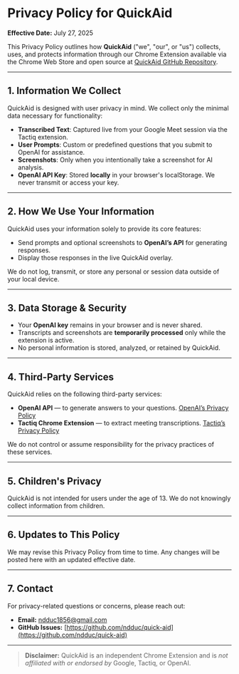 # Privacy Policy for QuickAid

**Effective Date:** July 27, 2025

This Privacy Policy outlines how **QuickAid** ("we", "our", or "us") collects, uses, and protects information through our Chrome Extension available via the Chrome Web Store and open source at [QuickAid GitHub Repository](https://github.com/ndduc/quick-aid).

---

## 1. Information We Collect

QuickAid is designed with user privacy in mind. We collect only the minimal data necessary for functionality:

- **Transcribed Text**: Captured live from your Google Meet session via the Tactiq extension.
- **User Prompts**: Custom or predefined questions that you submit to OpenAI for assistance.
- **Screenshots**: Only when you intentionally take a screenshot for AI analysis.
- **OpenAI API Key**: Stored **locally** in your browser's localStorage. We never transmit or access your key.

---

## 2. How We Use Your Information

QuickAid uses your information solely to provide its core features:

- Send prompts and optional screenshots to **OpenAI’s API** for generating responses.
- Display those responses in the live QuickAid overlay.

We do not log, transmit, or store any personal or session data outside of your local device.

---

## 3. Data Storage & Security

- Your **OpenAI key** remains in your browser and is never shared.
- Transcripts and screenshots are **temporarily processed** only while the extension is active.
- No personal information is stored, analyzed, or retained by QuickAid.

---

## 4. Third-Party Services

QuickAid relies on the following third-party services:

- **OpenAI API** — to generate answers to your questions. [OpenAI’s Privacy Policy](https://openai.com/policies/privacy-policy)
- **Tactiq Chrome Extension** — to extract meeting transcriptions. [Tactiq’s Privacy Policy](https://www.tactiq.io/privacy)

We do not control or assume responsibility for the privacy practices of these services.

---

## 5. Children's Privacy

QuickAid is not intended for users under the age of 13. We do not knowingly collect information from children.

---

## 6. Updates to This Policy

We may revise this Privacy Policy from time to time. Any changes will be posted here with an updated effective date.

---

## 7. Contact

For privacy-related questions or concerns, please reach out:

- **Email:** [ndduc1856@gmail.com](mailto:ndduc1856@gmail.com)  
- **GitHub Issues:** [https://github.com/ndduc/quick-aid](https://github.com/ndduc/quick-aid)

---

> **Disclaimer:** QuickAid is an independent Chrome Extension and is *not affiliated with or endorsed by* Google, Tactiq, or OpenAI.
